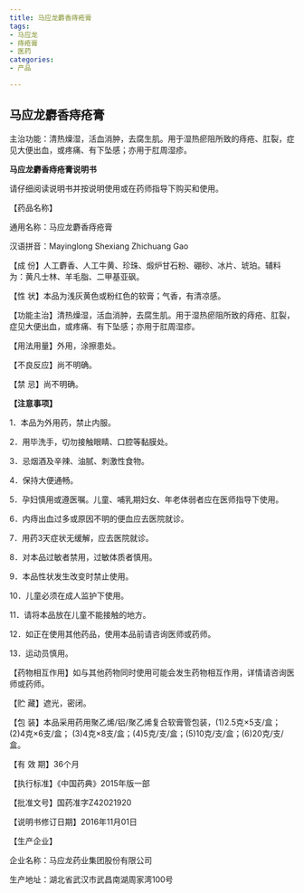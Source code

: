 ```yaml
---
title: 马应龙麝香痔疮膏
tags: 
- 马应龙
- 痔疮膏
- 医药
categories:
- 产品

---
```


## 马应龙麝香痔疮膏



主治功能：清热燥湿，活血消肿，去腐生肌。用于湿热瘀阻所致的痔疮、肛裂，症见大便出血，或疼痛、有下坠感；亦用于肛周湿疹。 









**马应龙麝香痔疮膏说明书**

请仔细阅读说明书并按说明使用或在药师指导下购买和使用。

【药品名称】

通用名称：马应龙麝香痔疮膏

汉语拼音：Mayinglong  Shexiang  Zhichuang  Gao

【成       份】人工麝香、人工牛黄、珍珠、煅炉甘石粉、硼砂、冰片、琥珀。辅料为：黄凡士林、羊毛脂、二甲基亚砜。

【性       状】本品为浅灰黄色或粉红色的软膏；气香，有清凉感。

【功能主治】清热燥湿，活血消肿，去腐生肌。用于湿热瘀阻所致的痔疮、肛裂，症见大便出血，或疼痛、有下坠感；亦用于肛周湿疹。

【用法用量】外用，涂擦患处。

【不良反应】尚不明确。

【禁       忌】尚不明确。

**【注意事项】**

1．本品为外用药，禁止内服。

2．用毕洗手，切勿接触眼睛、口腔等黏膜处。

3．忌烟酒及辛辣、油腻、刺激性食物。

4．保持大便通畅。

5．孕妇慎用或遵医嘱。儿童、哺乳期妇女、年老体弱者应在医师指导下使用。

6．内痔出血过多或原因不明的便血应去医院就诊。

7．用药3天症状无缓解，应去医院就诊。

8．对本品过敏者禁用，过敏体质者慎用。

9．本品性状发生改变时禁止使用。

10．儿童必须在成人监护下使用。

11．请将本品放在儿童不能接触的地方。

12．如正在使用其他药品，使用本品前请咨询医师或药师。

13．运动员慎用。

【药物相互作用】如与其他药物同时使用可能会发生药物相互作用，详情请咨询医师或药师。

【贮       藏】遮光，密闭。

【包       装】本品采用药用聚乙烯/铝/聚乙烯复合软膏管包装，(1)2.5克×5支/盒；(2)4克×6支/盒； (3)4克×8支/盒；(4)5克/支/盒；(5)10克/支/盒；(6)20克/支/盒。                       

【有  效  期】36个月

【执行标准】《中国药典》2015年版一部

【批准文号】国药准字Z42021920

【说明书修订日期】2016年11月01日

【生产企业】

企业名称：马应龙药业集团股份有限公司

生产地址：湖北省武汉市武昌南湖周家湾100号

